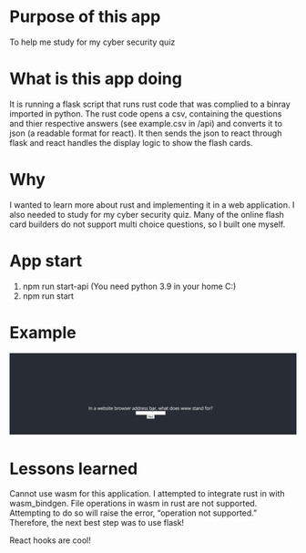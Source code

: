 # Purpose of this app
To help me study for my cyber security quiz

# What is this app doing
It is running a flask script that runs rust code that was complied to a binray imported in python. The rust code opens a csv, containing the questions and thier respective answers (see example.csv in /api) and converts it to json (a readable format for react). It then sends the json to react through flask and react handles the display logic to show the flash cards.

# Why 
I wanted to learn more about rust and implementing it in a web application. I also needed to study for my cyber security quiz. Many of the online flash card builders do not support multi choice questions, so I built one myself.

# App start
1. npm run start-api (You need python 3.9 in your home C:\)
2. npm run start

# Example
![](React_App_Using_Flask_And_Rust.gif)

# Lessons learned
Cannot use wasm for this application. I attempted to integrate rust in with wasm_bindgen. File operations in wasm in rust are not supported. Attempting to do so will raise the error, “operation not supported.” Therefore, the next best step was to use flask!

React hooks are cool!

